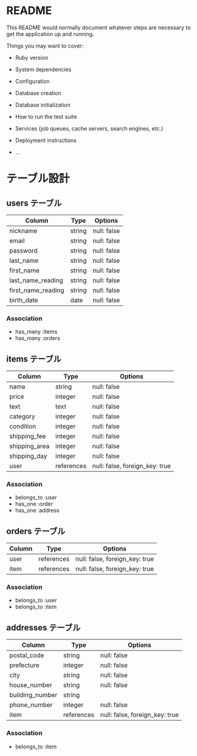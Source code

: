 # README

This README would normally document whatever steps are necessary to get the
application up and running.

Things you may want to cover:

* Ruby version

* System dependencies

* Configuration

* Database creation

* Database initialization

* How to run the test suite

* Services (job queues, cache servers, search engines, etc.)

* Deployment instructions

* ...

# テーブル設計

## users テーブル

| Column             | Type   | Options     |
| ------------------ | ------ | ----------- |
| nickname           | string | null: false |
| email              | string | null: false |
| password           | string | null: false |
| last_name          | string | null: false |
| first_name         | string | null: false |
| last_name_reading  | string | null: false |
| first_name_reading | string | null: false |
| birth_date         | date   | null: false |

### Association

- has_many :items
- has_many :orders

## items テーブル

| Column        | Type       | Options                        |
| ------------- | ---------- | ------------------------------ |
| name          | string     | null: false                    |
| price         | integer    | null: false                    |
| text          | text       | null: false                    |
| category      | integer    | null: false                    |
| condition     | integer    | null: false                    |
| shipping_fee  | integer    | null: false                    |
| shipping_area | integer    | null: false                    |
| shipping_day  | integer    | null: false                    |
| user          | references | null: false, foreign_key: true |

### Association

- belongs_to :user
- has_one :order
- has_one :address

## orders テーブル

| Column  | Type       | Options                        |
| ------- | ---------- | ------------------------------ |
| user    | references | null: false, foreign_key: true |
| item    | references | null: false, foreign_key: true |

### Association

- belongs_to :user
- belongs_to :item

## addresses テーブル

| Column          | Type       | Options                        |
| --------------- | ---------- | ------------------------------ |
| postal_code     | string     | null: false                    |
| prefecture      | integer    | null: false                    |
| city            | string     | null: false                    |
| house_number    | string     | null: false                    |
| building_number | string     |                                |
| phone_number    | integer    | null: false                    |
| item            | references | null: false, foreign_key: true |

### Association

- belongs_to :item